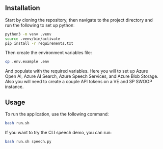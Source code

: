 


## Installation

Start by cloning the repository, then navigate to the project directory and run the following to set up python:

```bash
python3 -m venv .venv
source .venv/bin/activate
pip install -r requirements.txt
```

Then create the environment variables file:

```bash
cp .env.example .env
```

And populate with the required variables. Here you will to set up Azure Open AI, Azure AI Search, Azure Speech Services, and Azure Blob Storage. Also you will need to create a couple API tokens on a VE and SP SWOOP instance.


## Usage

To run the application, use the following command:

```bash
bash run.sh
```

If you want to try the CLI speech demo, you can run:

```bash
bash run.sh speech.py
```

